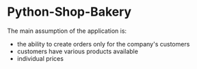 # Python-Shop-Bakery

The main assumption of the application is:
- the ability to create orders only for the company's customers
- customers have various products available
- individual prices